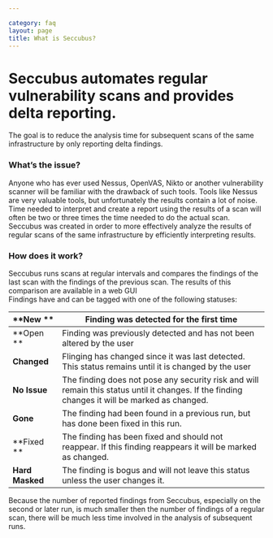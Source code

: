 ```yaml
---

category: faq
layout: page
title: What is Seccubus?
---
```

# Seccubus automates regular vulnerability scans and provides delta reporting.

The goal is to reduce the analysis time for subsequent scans of the same
infrastructure by only reporting delta findings.

### What’s the issue?

Anyone who has ever used Nessus, OpenVAS, Nikto or another vulnerability
scanner will be familiar with the drawback of such tools. Tools like Nessus
are very valuable tools, but unfortunately the results contain a lot of noise.
Time needed to interpret and create a report using the results of a scan will
often be two or three times the time needed to do the actual scan.  
Seccubus was created in order to more effectively analyze the results of
regular scans of the same infrastructure by efficiently interpreting results.

### How does it work?

Seccubus runs scans at regular intervals and compares the findings of the last
scan with the findings of the previous scan. The results of this comparison
are available in a web GUI  
Findings have and can be tagged with one of the following statuses:

**New ** | Finding was detected for the first time  
---|---  
**Open ** | Finding was previously detected and has not been altered by the user  
**Changed** | Flinging has changed since it was last detected. This status remains until it is changed by the user  
**No Issue** | The finding does not pose any security risk and will remain this status until it changes. If the finding changes it will be marked as changed.  
**Gone** | The finding had been found in a previous run, but has done been fixed in this run.  
**Fixed ** | The finding has been fixed and should not reappear. If this finding reappears it will be marked as changed.  
**Hard Masked** | The finding is bogus and will not leave this status unless the user changes it.  
  
Because the number of reported findings from Seccubus, especially on the
second or later run, is much smaller then the number of findings of a regular
scan, there will be much less time involved in the analysis of subsequent
runs.

